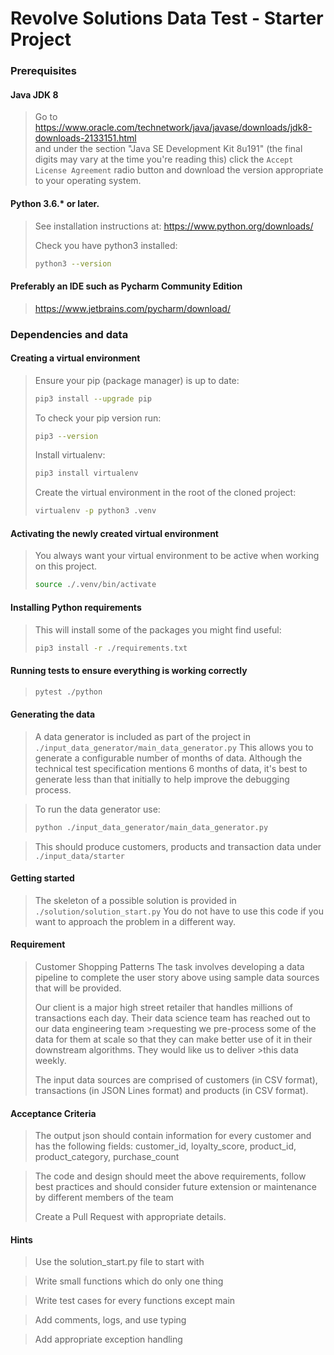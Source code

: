 # Revolve Solutions Data Test - Starter Project

### Prerequisites
#### Java JDK 8
>
> Go to https://www.oracle.com/technetwork/java/javase/downloads/jdk8-downloads-2133151.html   
> and under the section "Java SE Development Kit 8u191" (the final digits may vary at the time you're reading this)
> click the `Accept License Agreement` radio button and download the version appropriate to your operating system.

#### Python 3.6.* or later.
> 
> See installation instructions at: https://www.python.org/downloads/
> 
> Check you have python3 installed:
> ```bash
> python3 --version
> ```

#### Preferably an IDE such as Pycharm Community Edition
>
> https://www.jetbrains.com/pycharm/download/


### Dependencies and data

#### Creating a virtual environment
>
> Ensure your pip (package manager) is up to date:
> ```bash
> pip3 install --upgrade pip
> ```
> 
> To check your pip version run:
> ```bash
> pip3 --version
> ```
> 
> Install virtualenv:
> ```bash
> pip3 install virtualenv
> ```
> 
> Create the virtual environment in the root of the cloned project:
> ```bash
> virtualenv -p python3 .venv
> ```

#### Activating the newly created virtual environment
> 
> You always want your virtual environment to be active when working on this project.
> 
> ```bash
> source ./.venv/bin/activate 
> ```

#### Installing Python requirements
>
> This will install some of the packages you might find useful:  
> ```bash
> pip3 install -r ./requirements.txt
> 
> ```

#### Running tests to ensure everything is working correctly
> 
> ```bash
> pytest ./python
> ```

#### Generating the data
>
> A data generator is included as part of the project in `./input_data_generator/main_data_generator.py`
> This allows you to generate a configurable number of months of data.
> Although the technical test specification mentions 6 months of data, it's best to generate
> less than that initially to help improve the debugging process.

> To run the data generator use:
> ```bash
> python ./input_data_generator/main_data_generator.py
> ```

> This should produce customers, products and transaction data under `./input_data/starter`


#### Getting started
>
> The skeleton of a possible solution is provided in `./solution/solution_start.py`
> You do not have to use this code if you want to approach the problem in a different way.


#### Requirement

>Customer Shopping Patterns
>The task involves developing a data pipeline to complete the user story above using sample data sources that will be provided.
>
>Our client is a major high street retailer that handles millions of transactions each day. Their data science team has reached out to our data engineering team >requesting we pre-process some of the data for them at scale so that they can make better use of it in their downstream algorithms. They would like us to deliver >this data weekly.
>
>The input data sources are comprised of customers (in CSV format), transactions (in JSON Lines format) and products (in CSV format).



#### Acceptance Criteria


>The output json should contain information for every customer and has the following fields:
> customer_id, loyalty_score, product_id, product_category, purchase_count

> The code and design should meet the above requirements, follow best practices and should consider future extension or maintenance by different members of the team
>
> Create a Pull Request with appropriate details.


#### Hints

> Use the solution_start.py file to start with

> Write small functions which do only one thing

> Write test cases for every functions except main

> Add comments, logs, and use typing

> Add appropriate exception handling
